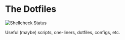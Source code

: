 The Dotfiles
============

![Shellcheck Status](https://github.com/kpucynski/dotfiles/workflows/reviewdog/badge.svg)

Useful (maybe) scripts, one-liners, dotfiles, configs, etc.
